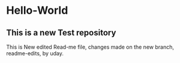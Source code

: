 # Hello-World
## This  is a new Test repository
This is New edited Read-me file, changes made on the new branch, readme-edits, by uday. 
